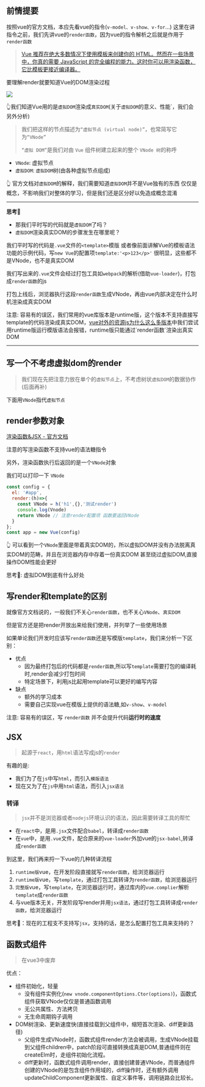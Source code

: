 ## 前情提要

按照vue的官方文档，本应先看vue的指令(`v-model、v-show、v-for`...)
这里在讲指令之前，我们先讲vue的`render函数`，因为vue的指令解析之后就是作用于`render函数`

> [Vue 推荐在绝大多数情况下使用模板来创建你的 HTML。然而在一些场景中，你真的需要 JavaScript 的完全编程的能力。这时你可以用渲染函数，它比模板更接近编译器。](https://cn.vuejs.org/v2/guide/render-function.html)

要理解render就要知道Vue的DOM渲染过程

![](https://kingan-md-img.oss-cn-guangzhou.aliyuncs.com/blog/20220316194111.png)

👆我们知道Vue用的是`虚拟DOM`渲染成`真实DOM`(关于`虚拟DOM`的意义、性能`，我们会另外分析)
> 我们把这样的节点描述为`“虚拟节点 (virtual node)”`，也常简写它为`“VNode”`
> 
> `“虚拟 DOM”`是我们对由 `Vue` 组件树建立起来的整个 `VNode 树`的称呼
- `VNode`: 虚拟节点
- `虚拟DOM`: `虚拟DOM`树(由各种虚拟节点组成)

👆 官方文档对`虚拟DOM`的解释，我们需要知道`虚拟DOM`并不是Vue独有的东西
仅仅是概念，不影响我们对整体的学习，但是我们还是区分好以免造成概念混淆

---
**思考🤔**
- 那我们平时写的代码就是`虚拟DOM`了吗？
- `虚拟DOM`渲染真实DOM的步骤发生在哪里呢？


我们平时写的代码是`.vue`文件的`<template>`模版
或者像前面讲解Vue的模板语法功能的示例代码，写`new Vue`的配置项`template:'<p>123</p>'`
很明显，这些都不是VNode，也不是真实DOM

我们写出来的`.vue`文件会经过打包工具如`webpack`的解析(借助`vue-loader`)，打包成`render函数`的js

打包上线后，浏览器执行这段`render函数`生成VNode，再由vue内部决定在什么时机渲染成真实DOM

注意: 容易有的误区，我们常用的vue库版本是runtime版，这个版本不支持直接写template的代码渲染成真实DOM，[vue对外的资源js为什么这么多版本](./重学vue-01模板语法.html#`、运行时版-runtime)中我们尝试用runtime版运行模版语法会报错，runtime版只能通过`render函数`渲染出真实DOM

---

## 写一个不考虑虚拟dom的render

> 我们现在先把注意力放在单个的`虚拟节点`上，不考虑树状`虚拟DOM`的数据协作(后面再补)


下面用`VNode`指代`虚拟节点`
## render参数对象

[渲染函数&JSX - 官方文档](https://cn.vuejs.org/v2/guide/render-function.html#深入数据对象)

注意的写渲染函数不支持vue的语法糖指令

另外，渲染函数执行后返回的是一个`VNode`对象

我们可以打印一下 `VNode`
```js
const config = {
  el: '#app',
  render:(h)=>{
    const VNode = h('h1',{},'测试render')
    console.log(Vnode)
    return VNode // 注意render配置项 函数要返回VNode
  }
};
const app = new Vue(config)
```

👆 可以看到一个`VNode`里面是带着真实DOM的，所以虚拟DOM并没有办法脱离真实DOM的范畴，并且在浏览器内存中存着一份真实DOM
甚至绕过虚拟DOM,直接操作DOM性能会更好

思考🤔: 虚拟DOM到底有什么好处

## 写render和template的区别
就像官方文档说的，一般我们不关心`render函数`，也不关心`VNode`、`真实DOM`

但是官方还是把render开放出来给我们使用，并列举了一些使用场景

如果单论我们开发时应该写`render函数`还是写模版`template`，我们来分析一下区别：

- 优点
  - 因为最终打包后的代码都是`render函数`,所以写`template`需要打包的编译耗时,render会减少打包时间
  - 特定场景下，利用js比起用template可以更好的编写内容
- 缺点
  - 额外的学习成本
  - 需要自己实现vue在模版上提供的语法糖,如`v-show`、`v-model`

注意: 容易有的误区，写 `render函数` 并不会提升代码**运行时的速度**

## JSX
> 起源于`react`，用`html`语法写成js的`render`

有趣的是:
- 我们为了在`js`中写`html`，而引入`模版语法`
- 现在又为了在`js`中用`html`语法，而引入`jsx语法`

### 转译
> `jsx`并不是浏览器或者`nodejs`环境认识的语法，因此需要转译工具的帮忙

- 在`react`中，是用`.jsx`文件配合`babel`，转译成`render函数`
- 在`vue`中，是用`.vue`文件，配合原来的`vue-loader`外加vue的`jsx-babel`,转译成`render函数`

到这里，我们再来捋一下vue的几种转译流程

1. `runtime版`vue，在开发阶段直接就写`render函数`，给浏览器运行
2. `runtime版`vue，写`template`，通过打包工具转译为`render函数`，给浏览器运行
3. `完整版`vue，写`template`，在浏览器运行时，通过库内的`vue.complier`解析`template`成`render函数`
4. 与vue版本无关，开发阶段写render并用`jsx语法`，通过打包工具转译成`render函数`，给浏览器运行

思考🤔：现在的工程支不支持写`jsx`，支持的话，是怎么配置打包工具来支持的？

## 函数式组件
> 在vue3中废弃

优点：
- 组件初始化，轻量
  - 没有组件实例化(`new vnode.componentOptions.Ctor(options)`)，函数式组件获取VNode仅仅是普通函数调用
  - 无公共属性、方法拷贝
  - 无生命周期钩子调用
- DOM树渲染、更新速度快(直接挂载到父组件中，缩短首次渲染、diff更新路径)
  - 父组件生成VNode时，函数式组件render方法会被调用，生成VNode挂载到父组件children中，patch阶段可直接转换成真是DOM,普通组件则在createElm时，走组件初始化流程。
  - diff更新时，函数式组件调用render，直接创建普通VNode，而普通组件创建的VNode的是包含组件作用域的，diff操作时，还有额外调用updateChildComponent更新属性、自定义事件等，调用链路会比较长。
